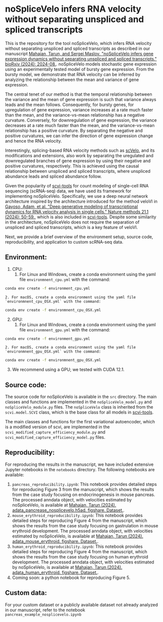 # noSpliceVelo infers RNA velocity without separating unspliced and spliced transcripts
This is the repository for the tool noSpliceVelo, which infers RNA velocity without separating unspliced and spliced transcripts as described in our manuscript [Mahajan, Tarun, and Sergei Maslov. "noSpliceVelo infers gene expression dynamics without separating unspliced and spliced transcripts." bioRxiv (2024): 2024-08.](https://doi.org/10.1101/2024.08.08.607261). noSpliceVelo models stochastic gene expression using an experimentally tested model of bursty gene expression. From the bursty model, we demonstrate that RNA velocity can be inferred by analyzing the relationship between the mean and variance of gene expression.

The central tenet of our method is that the temporal relationship between the variance and the mean of gene expression is such that variance always leads and the mean follows. Consequently, for bursty genes, for upregulation of gene expression, variance increases at a rate much faster than the mean, and the variance-vs-mean relationship has a negative curvature. Conversely, for downregulation of gene expression, the variance decreases at a rate much faster than the mean, and the variance-vs-mean relationship has a positive curvature. By separating the negative and positive curvatures, we can infer the direction of gene expression change and hence the RNA velocity.

Interestingly, splicing-based RNA velocity methods such as [scVelo](https://scvelo.readthedocs.io/en/stable/), and its modifications and extensions, also work by separating the uregulated and downregulated branches of gene expression by using their negative and positive curvatures, respectively. This is achieved using the causal relationship between unspliced and spliced transcripts, where unspliced abundance leads and spliced abundance follow.

Given the popularity of [scvi-tools](https://docs.scvi-tools.org/en/stable/) for count modeling of single-cell RNA sequencing (scRNA-seq) data, we have used its framework for implementing noSpliceVelo. Specifically, we use a deep neural network architecture inspired by the architecture introduced for the method veloVI in [Gayoso, Adam, et al. "Deep generative modeling of transcriptional dynamics for RNA velocity analysis in single cells." Nature methods 21.1 (2024): 50-59.](https://doi.org/10.1038/s41592-023-01994-w), which is also included in [scvi-tools](https://docs.scvi-tools.org/en/latest/api/reference/scvi.external.VELOVI.html). Despite some similarity in the architecture, noSpliceVelo does not require the separation of unspliced and spliced transcripts, which is a key feature of veloVI.

Next, we provide a brief overview of the environment setup, source code, reproducibility, and application to custom scRNA-seq data.

## Environment:
1. CPU:
    1. For Linux and Windows, create a conda environment using the yaml file `environmnent_cpu.yml` with the command:
  ```bash
  conda env create -f environment_cpu.yml
  ```
    2. For macOS, create a conda environment using the yaml file `environmnent_cpu_OSX.yml` with the command:
  ```bash
  conda env create -f environmnent_cpu_OSX.yml
  ```
2. GPU:
    1. For Linux and Windows, create a conda environment using the yaml file `environmnent_gpu.yml` with the command:
  ```bash
  conda env create -f environment_gpu.yml
  ```
    2. For macOS, create a conda environment using the yaml file `environmnent_gpu_OSX.yml` with the command:
  ```bash
  conda env create -f environmnent_gpu_OSX.yml
  ```
3. We recommend using a GPU; we tested with CUDA 12.1.

## Source code:
The source code for noSpliceVelo is available in the `src` directory. The main classes and functions are implemented in the `noSpliceVelo_model.py` and `noSpliceVelo_module.py` files. The `noSpliceVelo` class is inherited from the `scvi.model.SCVI` class, which is the base class for all models in [scvi-tools](https://docs.scvi-tools.org/en/stable/).

The main classes and functions for the first variational autoencoder, which is a modified version of scvi, are implemented in the `scvi_modified_capture_efficiency_module.py` and `scvi_modified_capture_efficiency_model.py` files.

## Reproducibility:
For reproducing the results in the manuscript, we have included extensive Jupyter notebooks in the `notebooks` directory. The following notebooks are available:

1. `pancreas_reproducibility.ipynb`: This notebook provides detailed steps for reproducing Figure 3 from the manuscript, which shows the results from the case study focusing on endocrinogenesis in mouse pancreas. The processed anndata object, with velocities estimated by noSpliceVelo, is available at [Mahajan, Tarun (2024). adata_pancrease_nosplicevelo.h5ad. figshare. Dataset.](https://doi.org/10.6084/m9.figshare.27021841.v1).
2. `mouse_erythroid_reproducibility.ipynb`: This notebook provides detailed steps for reproducing Figure 4 from the manuscript, which shows the results from the case study focusing on gastrulation in mouse erythroid development. The processed anndata object, with velocities estimated by noSpliceVelo, is available at [Mahajan, Tarun (2024). adata_mouse_erythroid. figshare. Dataset.](https://doi.org/10.6084/m9.figshare.27022324.v2).
3. `human_erythroid_reproducibility.ipynb`: This notebook provides detailed steps for reproducing Figure 4 from the manuscript, which shows the results from the case study focusing on human erythroid development. The processed anndata object, with velocities estimated by noSpliceVelo, is available at [Mahajan, Tarun (2024). adata_human_erythroid. figshare. Dataset.](https://doi.org/10.6084/m9.figshare.27022330.v1).
4. Coming soon: a python notebook for reproducing Figure 5.

## Custom data:
For your custom dataset or a publicly available dataset not already analyzed in our manuscript, refer to the notebook `pancreas_example_nosplicevelo.ipynb`